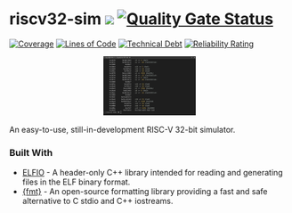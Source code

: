 riscv32-sim ![](https://github.com/ssayin/riscv32-sim/actions/workflows/build.yml/badge.svg) [![Quality Gate Status](https://sonarcloud.io/api/project_badges/measure?project=ssayin_riscv32-sim&metric=alert_status)](https://sonarcloud.io/summary/new_code?id=ssayin_riscv32-sim)
===========


[![Coverage](https://sonarcloud.io/api/project_badges/measure?project=ssayin_riscv32-sim&metric=coverage)](https://sonarcloud.io/summary/new_code?id=ssayin_riscv32-sim)
[![Lines of Code](https://sonarcloud.io/api/project_badges/measure?project=ssayin_riscv32-sim&metric=ncloc)](https://sonarcloud.io/summary/new_code?id=ssayin_riscv32-sim)
[![Technical Debt](https://sonarcloud.io/api/project_badges/measure?project=ssayin_riscv32-sim&metric=sqale_index)](https://sonarcloud.io/summary/new_code?id=ssayin_riscv32-sim)
[![Reliability Rating](https://sonarcloud.io/api/project_badges/measure?project=ssayin_riscv32-sim&metric=reliability_rating)](https://sonarcloud.io/summary/new_code?id=ssayin_riscv32-sim)

<!--
[![Vulnerabilities](https://sonarcloud.io/api/project_badges/measure?project=ssayin_riscv32-sim&metric=vulnerabilities)](https://sonarcloud.io/summary/new_code?id=ssayin_riscv32-sim)
[![Bugs](https://sonarcloud.io/api/project_badges/measure?project=ssayin_riscv32-sim&metric=bugs)](https://sonarcloud.io/summary/new_code?id=ssayin_riscv32-sim)
[![Security Rating](https://sonarcloud.io/api/project_badges/measure?project=ssayin_riscv32-sim&metric=security_rating)](https://sonarcloud.io/summary/new_code?id=ssayin_riscv32-sim)
[![Maintainability Rating](https://sonarcloud.io/api/project_badges/measure?project=ssayin_riscv32-sim&metric=sqale_rating)](https://sonarcloud.io/summary/new_code?id=ssayin_riscv32-sim)
[![Code Smells](https://sonarcloud.io/api/project_badges/measure?project=ssayin_riscv32-sim&metric=code_smells)](https://sonarcloud.io/summary/new_code?id=ssayin_riscv32-sim)
-->

<p align="center" width="100%">
  <img width="33%" src="misc/images/screenshot.svg">
</p>

An easy-to-use, still-in-development RISC-V 32-bit simulator.

### Built With

* [ELFIO](https://github.com/serge1/ELFIO) - A header-only C++ library intended for reading and generating files in the ELF binary format.
* [{fmt}](https://github.com/fmtlib/fmt) - An open-source formatting library providing a fast and safe alternative to C stdio and C++ iostreams.
